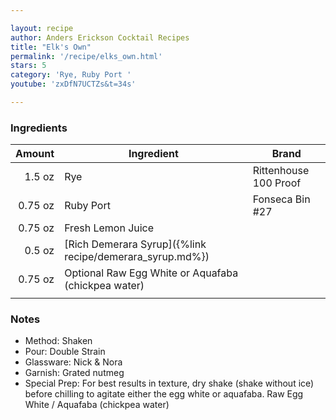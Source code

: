 ```yaml
---

layout: recipe
author: Anders Erickson Cocktail Recipes
title: "Elk's Own"
permalink: '/recipe/elks_own.html'
stars: 5
category: 'Rye, Ruby Port '
youtube: 'zxDfN7UCTZs&t=34s'

---
```


### Ingredients

|  Amount  | Ingredient               | Brand                    |
| ------: | -------------------------------------------------------- | --------------------- |
|  1.5 oz | Rye                                                      | Rittenhouse 100 Proof |
| 0.75 oz | Ruby Port                                                | Fonseca Bin #27       |
| 0.75 oz | Fresh Lemon Juice                                        |
|  0.5 oz | [Rich Demerara Syrup]({%link recipe/demerara_syrup.md%}) |
| 0.75 oz | Optional Raw Egg White or Aquafaba (chickpea water)      |
|         |

### Notes

- Method: Shaken
- Pour: Double Strain
- Glassware: Nick & Nora
- Garnish: Grated nutmeg
- Special Prep: For best results in texture, dry shake (shake without ice) before chilling to agitate either the egg white or aquafaba. Raw Egg White / Aquafaba (chickpea water)

